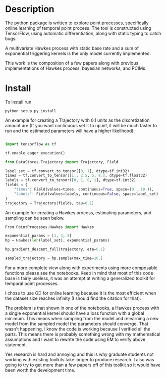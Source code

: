 # Description

The python package is written to explore point processes, specifically online learning
of temporal point process.
The tool is constructed using TensorFlow, using automatic differentiation, along with
static typing to catch bugs.

A multivariate Hawkes process with static base rate and a sum of
exponential triggering kernels is the only model currently implemented. 

This work is the composition of a few papers along with previous implementations
of Hawkes process, bayesian networks, and PCIMs.

# Install

To install run

```
python setup.py install
```

An example for creating a Trajectory with 0.1 units as the discretization amount
are (If you want continuous set it to np.inf, it will be much faster to run and 
the estimated parameters will have a higher likelihood):

```python

import tensorflow as tf

tf.enable_eager_execution()

from DataStores.Trajectory import Trajectory, Field

label_set = tf.convert_to_tensor([0, 1], dtype=tf.int32)
times = tf.convert_to_tensor([1., 2.5, 5, 9.], dtype=tf.float32)
labels = tf.convert_to_tensor([0, 1, 0, 1], dtype=tf.int32)
fields = {
    "times": Field(values=times, continuous=True, space=(0., 10.)),
    "labels": Field(values=labels, continuous=False, space=label_set)
}
trajectory = Trajectory(fields, tau=0.1)
```

An example for creating a Hawkes process, estimating parameters, and sampling
can be seen below.

```python
From PointProcesses.Hawkes import Hawkes

exponential_params = [1, 3, 5]
hp = Hawkes(len(label_set), exponential_params)

hp.gradient_descent_full(trajectory, eta=0.1)

sampled_trajectory = hp.sample(max_time=10.)
```

For a more complete view along with experiments using more composable functions
please see the notebooks. Keep in mind that most of this code base is fairly useless,
it was an attempt at writing a generalized toolkit for temporal point processes.

I chose to use GD for online learning because it is the most efficient when the dataset
size reaches infinity (I should find the citation for that).

The problem is that shown in one of the notebooks, a Hawkes process with a single 
exponential kernel should have a loss function with a global minimum. This means
when sampling from the model and relearning a new model from the sampled model 
the parameters should converge. That wasn't happening, I know the code is working
because I verified all the parts. This means there is probably something wrong with my 
mathematical assumptions and I want to rewrite the code using EM to verify above statement.

Yes research is hard and annoying and this is why graduate students not working with existing toolkits 
take longer to produce research. I also was going to try to get more than a few papers off of this 
toolkit so it would have been worth the development time.
